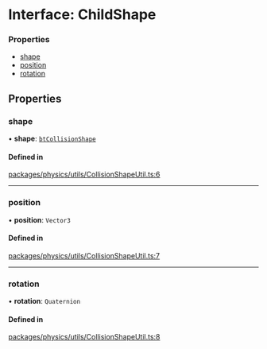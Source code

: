 # Interface: ChildShape

### Properties

- [shape](ChildShape.md#shape)
- [position](ChildShape.md#position)
- [rotation](ChildShape.md#rotation)

## Properties

### shape

• **shape**: [`btCollisionShape`](../classes/Ammo.btCollisionShape.md)

#### Defined in

[packages/physics/utils/CollisionShapeUtil.ts:6](https://github.com/Orillusion/orillusion/blob/main/packages/physics/utils/CollisionShapeUtil.ts#L6)

___

### position

• **position**: `Vector3`

#### Defined in

[packages/physics/utils/CollisionShapeUtil.ts:7](https://github.com/Orillusion/orillusion/blob/main/packages/physics/utils/CollisionShapeUtil.ts#L7)

___

### rotation

• **rotation**: `Quaternion`

#### Defined in

[packages/physics/utils/CollisionShapeUtil.ts:8](https://github.com/Orillusion/orillusion/blob/main/packages/physics/utils/CollisionShapeUtil.ts#L8)
